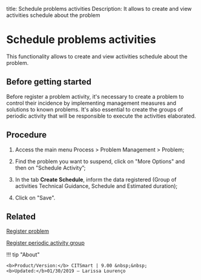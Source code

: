 title: Schedule problems activities
Description: It allows to create and view activities schedule about the problem
# Schedule problems activities

This functionality allows to create and view activities schedule about the problem.

Before getting started
----------------

Before register a problem activity, it's necessary to create a problem to
control their incidence by implementing management measures and solutions
to known problems. It's also essential to create the groups of periodic activity
that will be responsible to execute the activities elaborated.

Procedure
------------

1.  Access the main menu Process \>
    Problem Management \> Problem;

2.  Find the problem you want to suspend, click on "More Options" and then on
    "Schedule Activity”;

3.  In the tab **Create Schedule**, inform the data registered (Group of activities
    Technical Guidance, Schedule and Estimated duration);

4.  Click on "Save".

Related
------------

[Register problem](/en-us/citsmart-platform-9/processes/problem/use/register-problem.html)	

[Register periodic activity group](/en-us/citsmart-platform-9/additional-features/automation-of-operation/configuration/periodic-activity-group.html)

!!! tip "About"

    <b>Product/Version:</b> CITSmart | 9.00 &nbsp;&nbsp;
    <b>Updated:</b>01/30/2019 – Larissa Lourenço


